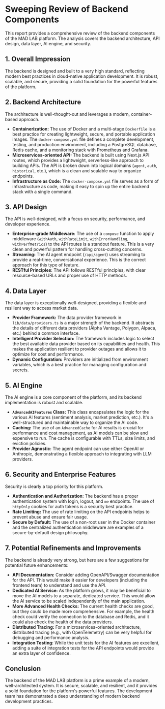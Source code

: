 

# Sweeping Review of Backend Components

This report provides a comprehensive review of the backend components of the MAD LAB platform. The analysis covers the backend architecture, API design, data layer, AI engine, and security.

## 1. Overall Impression

The backend is designed and built to a very high standard, reflecting modern best practices in cloud-native application development. It is robust, scalable, and secure, providing a solid foundation for the powerful features of the platform.

## 2. Backend Architecture

The architecture is well-thought-out and leverages a modern, container-based approach.

*   **Containerization:** The use of Docker and a multi-stage `Dockerfile` is a best practice for creating lightweight, secure, and portable application images. The `docker-compose.yml` file defines a complete development, testing, and production environment, including a PostgreSQL database, Redis cache, and a monitoring stack with Prometheus and Grafana.
*   **Microservices-oriented API:** The backend is built using Next.js API routes, which provides a lightweight, serverless-like approach to building APIs. The API is broken down into logical domains (`agent`, `auth`, `historical`, etc.), which is a clean and scalable way to organize endpoints.
*   **Infrastructure as Code:** The `docker-compose.yml` file serves as a form of infrastructure as code, making it easy to spin up the entire backend stack with a single command.

## 3. API Design

The API is well-designed, with a focus on security, performance, and developer experience.

*   **Enterprise-grade Middleware:** The use of a `compose` function to apply middleware (`withAuth`, `withRateLimit`, `withErrorHandling`, `withPerfMetrics`) to the API routes is a standout feature. This is a very clean and powerful pattern for handling cross-cutting concerns.
*   **Streaming:** The AI agent endpoint (`/api/agent`) uses streaming to provide a real-time, conversational experience. This is the correct approach for this type of feature.
*   **RESTful Principles:** The API follows RESTful principles, with clear resource-based URLs and proper use of HTTP methods.

## 4. Data Layer

The data layer is exceptionally well-designed, providing a flexible and resilient way to access market data.

*   **Provider Framework:** The data provider framework in `lib/data/providers.ts` is a major strength of the backend. It abstracts the details of different data providers (Alpha Vantage, Polygon, Alpaca, etc.) behind a common interface.
*   **Intelligent Provider Selection:** The framework includes logic to select the best available data provider based on its capabilities and health. This makes the application resilient to provider outages and allows it to optimize for cost and performance.
*   **Dynamic Configuration:** Providers are initialized from environment variables, which is a best practice for managing configuration and secrets.

## 5. AI Engine

The AI engine is a core component of the platform, and its backend implementation is robust and scalable.

*   **`AdvancedAIFeatures` Class:** This class encapsulates the logic for the various AI features (sentiment analysis, market prediction, etc.). It's a well-structured and maintainable way to organize the AI code.
*   **Caching:** The use of an `AdvancedCache` for AI results is crucial for performance and cost management, as AI models can be slow and expensive to run. The cache is configurable with TTLs, size limits, and eviction policies.
*   **Provider Agnostic:** The agent endpoint can use either OpenAI or Anthropic, demonstrating a flexible approach to integrating with LLM providers.

## 6. Security and Enterprise Features

Security is clearly a top priority for this platform.

*   **Authentication and Authorization:** The backend has a proper authentication system with login, logout, and `me` endpoints. The use of `httpOnly` cookies for auth tokens is a security best practice.
*   **Rate Limiting:** The use of rate limiting on the API endpoints helps to prevent abuse and ensure fair usage.
*   **Secure by Default:** The use of a non-root user in the Docker container and the centralized authentication middleware are examples of a secure-by-default design philosophy.

## 7. Potential Refinements and Improvements

The backend is already very strong, but here are a few suggestions for potential future enhancements:

*   **API Documentation:** Consider adding OpenAPI/Swagger documentation for the API. This would make it easier for developers (including the frontend team) to understand and use the API.
*   **Dedicated AI Service:** As the platform grows, it may be beneficial to move the AI models to a separate, dedicated service. This would allow the AI service to be scaled independently of the main application.
*   **More Advanced Health Checks:** The current health checks are good, but they could be made more comprehensive. For example, the health check could verify the connection to the database and Redis, and it could also check the health of the data providers.
*   **Distributed Tracing:** For a microservices-oriented architecture, distributed tracing (e.g., with OpenTelemetry) can be very helpful for debugging and performance analysis.
*   **Integration Testing:** While the unit tests for the AI features are excellent, adding a suite of integration tests for the API endpoints would provide an extra layer of confidence.

## Conclusion

The backend of the MAD LAB platform is a prime example of a modern, well-architected system. It is secure, scalable, and resilient, and it provides a solid foundation for the platform's powerful features. The development team has demonstrated a deep understanding of modern backend development practices.
